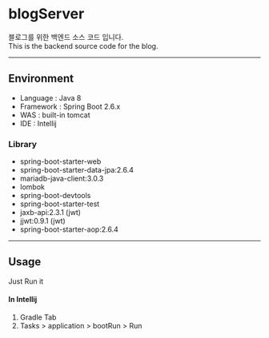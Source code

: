 # blogServer

블로그를 위한 백엔드 소스 코드 입니다.  
This is the backend source code for the blog.  

---

## Environment
- Language : Java 8
- Framework : Spring Boot 2.6.x
- WAS : built-in tomcat
- IDE : Intellij

### Library
- spring-boot-starter-web
- spring-boot-starter-data-jpa:2.6.4
- mariadb-java-client:3.0.3
- lombok
- spring-boot-devtools
- spring-boot-starter-test
- jaxb-api:2.3.1 (jwt)
- jjwt:0.9.1 (jwt)
- spring-boot-starter-aop:2.6.4


---

## Usage

Just Run it

#### In Intellij
1. Gradle Tab
2. Tasks > application > bootRun > Run
 
